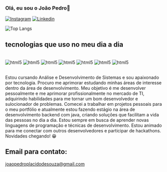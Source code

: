 
### Olá, eu sou o João Pedro👋

[![Instagram](https://img.shields.io/badge/Instagram-E4405F?style=for-the-badge&logo=instagram&logoColor=white)](https://www.instagram.com/jp_placido/)
[![Linkedin](https://img.shields.io/badge/LinkedIn-0077B5?style=for-the-badge&logo=linkedin&logoColor=white)](https://www.linkedin.com/in/joao-pedro-placido-de-souza-43953928a/)

![Top Langs](https://github-readme-stats.vercel.app/api/top-langs/?username=placido019&hide_progress=true)

## tecnologias que uso no meu dia a dia

<div style="display: inline_block"><br/>
 <img align="center" alt="html5" src="https://img.shields.io/badge/C%23-239120?style=for-the-badge&logo=c-sharp&logoColor=white" />
  <img align="center" alt="html5" src="https://img.shields.io/badge/.NET-5C2D91?style=for-the-badge&logo=.net&logoColor=white" />
  <img align="center" alt="html5" src="https://img.shields.io/badge/JavaScript-F7DF1E?style=for-the-badge&logo=javascript&logoColor=black" />
  <img align="center" alt="html5" src="https://img.shields.io/badge/HTML5-E34F26?style=for-the-badge&logo=html5&logoColor=white" />
    <img align="center" alt="html5" src="https://img.shields.io/badge/CSS3-1572B6?style=for-the-badge&logo=css3&logoColor=white" />
  <img align="center" alt="html5" src="https://img.shields.io/badge/MySQL-00000F?style=for-the-badge&logo=mysql&logoColor=white" />
 <img align="center" alt="html5" src="[https://img.shields.io/badge/MySQL-00000F?style=for-the-badge&logo=mysql&logoColor=white](https://img.shields.io/badge/Eclipse-2C2255?style=for-the-badge&logo=eclipse&logoColor=white)" />
</div><br/>

Estou cursando Análise e Desenvolvimento de Sistemas e sou apaixonado por tecnologia. Procuro me aprimorar estudando minhas áreas de interesse dentro da área de desenvolvimento. Meu objetivo é me desenvolver pessoalmente e me aprimorar profissionalmente no mercado de TI, adquirindo habilidades para me tornar um bom desenvolvedor e sulocionador de problemas. Comecei a trabalhar em projetos pessoais para o meu portfólio e atualmente estou fazendo estágio na área de desenvolvimento backend com java, criando soluções que facilitam a vida das pessoas no dia a dia. Estou sempre em busca de aprender novas linguagens de programação e técnicas de desenvolvimento. Estou animado para me conectar com outros desenvolvedores e participar de hackathons. Novidades chegando! 😁

## Email para contato:
joaopedroplacidodesouza@gmail.com
